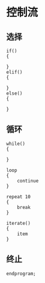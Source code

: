 # 控制流  

## 选择  

```batscript
if()
{

}
elif()
{

}
else()
{

}
```

## 循环  

```batscript
while()
{

}

loop
{
    continue
}

repeat 10
{
    break
}

iterate()
{
    item
}
```

## 终止  

```batscript
endprogram;
```
